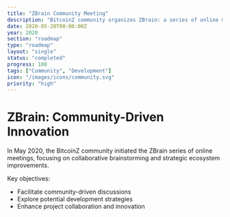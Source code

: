 ```yaml
---
title: "ZBrain Community Meeting"
description: "BitcoinZ community organizes ZBrain: a series of online meetings for brainstorming & ecosystem improvement"
date: 2020-05-20T00:00:00Z
year: 2020
section: "roadmap"
type: "roadmap"
layout: "single"
status: "completed"
progress: 100
tags: ["Community", "Development"]
icon: "/images/icons/community.svg"
priority: "high"
---
```


# ZBrain: Community-Driven Innovation

In May 2020, the BitcoinZ community initiated the ZBrain series of online meetings, focusing on collaborative brainstorming and strategic ecosystem improvements.

Key objectives:
- Facilitate community-driven discussions
- Explore potential development strategies
- Enhance project collaboration and innovation

